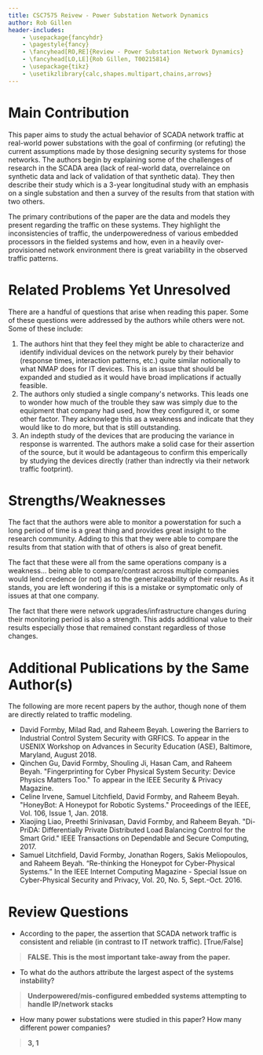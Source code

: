 ```yaml
---
title: CSC7575 Reivew - Power Substation Network Dynamics
author: Rob Gillen
header-includes:
    - \usepackage{fancyhdr}
    - \pagestyle{fancy}
    - \fancyhead[RO,RE]{Review - Power Substation Network Dynamics}
    - \fancyhead[LO,LE]{Rob Gillen, T00215814}
    - \usepackage{tikz}
    - \usetikzlibrary{calc,shapes.multipart,chains,arrows}
---
```


# Main Contribution

This paper aims to study the actual behavior of SCADA network traffic at real-world power substations with the goal of confirming (or refuting) the current assumptions made by those designing security systems for those networks. The authors begin by explaining some of the challenges of research in the SCADA area (lack of real-world data, overrelaince on synthetic data and lack of validation of that synthetic data). They then describe their study which is a 3-year longitudinal study with an emphasis on a single substation and then a survey of the results from that station with two others.

The primary contributions of the paper are the data and models they present regarding the traffic on these systems. They highlight the inconsistencies of traffic, the underpoweredness of various embedded processors in the fielded systems and how, even in a heavily over-provisioned network environment there is great variability in the observed traffic patterns.

# Related Problems Yet Unresolved

There are a handful of questions that arise when reading this paper. Some of these questions were addressed by the authors while others were not. Some of these include:

1. The authors hint that they feel they might be able to characterize and identify individual devices on the network purely by their behavior (response times, interaction patterns, etc.) quite similar notionally to what NMAP does for IT devices. This is an issue that should be expanded and studied as it would have broad implications if actually feasible.
1. The authors only studied a single company's networks. This leads one to wonder how much of the trouble they saw was simply due to the equipment that company had used, how they configured it, or some other factor. They acknowlege this as a weakness and indicate that they would like to do more, but that is still outstanding.
1. An indepth study of the devices that are producing the variance in response is warrented. The authors make a solid case for their assertion of the source, but it would be adantageous to confirm this emperically by studying the devices directly (rather than indrectly via their network traffic footprint).

# Strengths/Weaknesses

The fact that the authors were able to monitor a powerstation for such a long period of time is a great thing and provides great insight to the research community. Adding to this that they were able to compare the results from that station with that of others is also of great benefit.

The fact that these were all from the same operations company is a weakness... being able to compare/contrast across multiple companies would lend credence (or not) as to the generalizeability of their results. As it stands, you are left wondering if this is a mistake or symptomatic only of issues at that one company.

The fact that there were network upgrades/infrastructure changes during their monitoring period is also a strength. This adds additional value to their results especially those that remained constant regardless of those changes.

# Additional Publications by the Same Author(s)

The following are more recent papers by the author, though none of them are directly related to traffic modeling.

- David Formby, Milad Rad, and Raheem Beyah. Lowering the Barriers to Industrial Control System Security with GRFICS. To appear in the USENIX Workshop on Advances in Security Education (ASE), Baltimore, Maryland, August 2018.
- Qinchen Gu, David Formby, Shouling Ji, Hasan Cam, and Raheem Beyah. "Fingerprinting for Cyber Physical System Security: Device Physics Matters Too." To appear in the IEEE Security & Privacy Magazine.
- Celine Irvene, Samuel Litchfield, David Formby, and Raheem Beyah. "HoneyBot: A Honeypot for Robotic Systems." Proceedings of the IEEE, Vol. 106, Issue 1, Jan. 2018.
- Xiaojing Liao, Preethi Srinivasan, David Formby, and Raheem Beyah. "Di-PriDA: Differentially Private Distributed Load Balancing Control for the Smart Grid." IEEE Transactions on Dependable and Secure Computing, 2017.
- Samuel Litchfield, David Formby, Jonathan Rogers, Sakis Meliopoulos, and Raheem Beyah. “Re-thinking the Honeypot for Cyber-Physical Systems.” In the IEEE Internet Computing Magazine - Special Issue on Cyber-Physical Security and Privacy, Vol. 20, No. 5, Sept.-Oct. 2016.

# Review Questions

- According to the paper, the assertion that SCADA network traffic is consistent and reliable (in contrast to IT network traffic). [True/False]

> __FALSE. This is the most important take-away from the paper.__

- To what do the authors attribute the largest aspect of the systems instability?

> __Underpowered/mis-configured embedded systems attempting to handle IP/network stacks__

- How many power substations were studied in this paper? How many different power companies?

> __3, 1__
